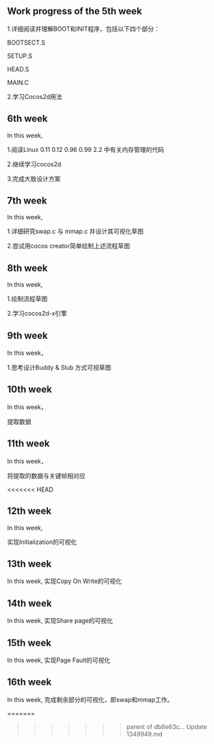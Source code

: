 ## Work progress of the 5th week

1.详细阅读并理解BOOT和INIT程序，包括以下四个部分：

   BOOTSECT.S

   SETUP.S

   HEAD.S

   MAIN.C

2.学习Cocos2d用法



## 6th week

In this week,

1.阅读Linux 0.11 0.12 0.96 0.99 2.2 中有关内存管理的代码

2.继续学习cocos2d

3.完成大致设计方案


## 7th week
In this week,

1.详细研究swap.c 与 mmap.c 并设计其可视化草图

2.尝试用cocos creator简单绘制上述流程草图

## 8th week
In this week,

1.绘制流程草图

2.学习cocos2d-x引擎


## 9th week
In this week，

1.思考设计Buddy & Slub 方式可视草图

## 10th week
In this week，

提取数据

## 11th week
In this week，

将提取的数据与关键帧相对应

<<<<<<< HEAD
## 12th week

In this week,

实现Initialization的可视化

## 13th week

In this week,
实现Copy On Write的可视化

## 14th week

In this week,
实现Share page的可视化

## 15th week

In this week,
实现Page Fault的可视化

## 16th week

In this week,
完成剩余部分的可视化，即swap和mmap工作。



=======
>>>>>>> parent of db8e63c... Update 1349949.md

